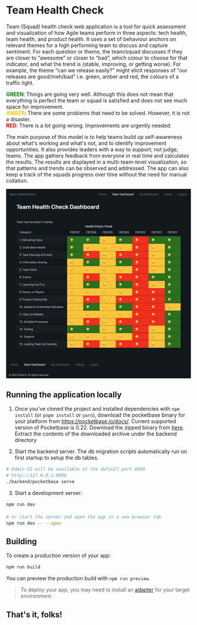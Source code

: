 # Team Health Check

Team (Squad) health check web application is a tool for quick assessment and visualization of
how Agile teams perform in three aspects: tech health, team health, and product health. It
uses a set of behaviour anchors on relevant themes for a high performing team to discuss and
capture sentiment. For each question or theme, the team/squad discusses if they are closer to
“awesome” or closer to “bad”, which colour to choose for that indicator, and what the trend is
(stable, improving, or getting worse). For example, the theme "can we release easily?" might
elicit responses of "our releases are good/meh/bad" i.e. green, amber and red, the colours of
a traffic light.

<span style="color:green;">**GREEN**</span>: Things are going very well. Although this does not mean that everything is perfect the team or squad is satisfied and does not see much space for improvement.  
<span style="color: #ffcc00;">**AMBER**</span>: There are some problems that need to be solved. However, it is not a disaster.  
<span style="color: red;">**RED**</span>: There is a lot going wrong. Improvements are urgently needed.

The main purpose of this model is to help teams build up self-awareness about what's working and what's not, and to identify improvement opportunities. It also provides leaders with a way to support, not judge, teams. The app gathers feedback from everyone in real time and calculates the results. The results are displayed in a multi-team-level visualization, so that patterns and trends can be observed and addressed. The app can also keep a track of the squads progress over time without the need for manual collation.

<p align="center">
  <img alt="Team Dashboard" src="https://github.com/codehub-kirans/team-health-check/blob/main/static/dashboard-example.png?raw=true">
</p>

## Running the application locally

1.  Once you've cloned the project and installed dependencies with `npm install` (or `pnpm install` or `yarn`), download the pocketbase binary for your platform from https://pocketbase.io/docs/. Current supported version of Pocketbase is 0.22. Download the zipped binary from [here](https://github.com/pocketbase/pocketbase/releases/tag/v0.22.33). Extract the contents of the downloaded archive under the backend directory

2.  Start the backend server. The db migration scripts automatically run on first startup to setup the db tables.

```bash
# Admin UI will be available at the default port 8090
# http://127.0.0.1:8090
./backend/pocketbase serve
```

3.  Start a development server:

```bash
npm run dev

# or start the server and open the app in a new browser tab
npm run dev -- --open
```

## Building

To create a production version of your app:

```bash
npm run build
```

You can preview the production build with `npm run preview`.

> To deploy your app, you may need to install an [adapter](https://kit.svelte.dev/docs/adapters) for your target environment.

## That's it, folks!
